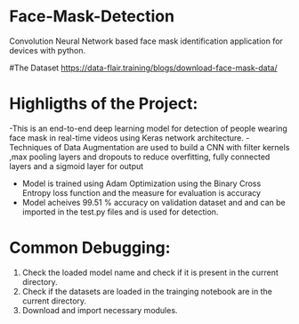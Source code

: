 # Face-Mask-Detection
Convolution Neural Network based face mask identification application for devices with python.

#The Dataset
https://data-flair.training/blogs/download-face-mask-data/

# Highligths of the Project:
  -This is an end-to-end deep learning model for detection of people wearing face mask in real-time videos using Keras network          architecture.
  -Techniques of Data Augmentation are used to build a CNN with filter kernels ,max pooling layers and dropouts to reduce        overfitting, fully connected layers  and a sigmoid layer for output
  - Model is trained using Adam Optimization using the Binary Cross Entropy loss function and the measure for evaluation is accuracy
  - Model acheives 99.51 % accuracy on validation dataset and and can be imported in the test.py files and is used for detection.


# Common Debugging:
1. Check the loaded model name and check if it is present in the current directory.
2. Check if the datasets are loaded in the trainging notebook are in the current directory.
2. Download and import necessary modules.
